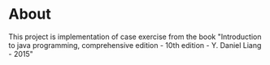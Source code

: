 # About

This project is implementation of case exercise from the book "Introduction to java programming, comprehensive edition - 10th edition - Y. Daniel Liang - 2015"
